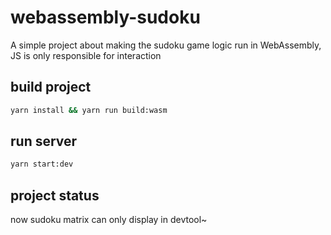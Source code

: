 # webassembly-sudoku
A simple project about making the sudoku game logic run in WebAssembly, JS is only responsible for interaction

## build project

```bash
yarn install && yarn run build:wasm
```

## run server

```bash
yarn start:dev
```

## project status

now sudoku matrix can only display in devtool~